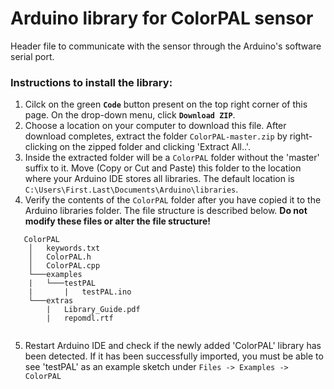 # Arduino library for ColorPAL sensor
Header file to communicate with the sensor through the Arduino's software serial port.

### Instructions to install the library:
1. Cilck on the green **`Code`** button present on the top right corner of this page. On the drop-down menu, click **`Download ZIP`**.
2. Choose a location on your computer to download this file. After download completes, extract the folder `ColorPAL-master.zip` by right-clicking on the zipped folder and clicking 'Extract All..'.
3. Inside the extracted folder will be a `ColorPAL` folder without the 'master' suffix to it. Move (Copy or Cut and Paste) this folder to the location where your Arduino IDE stores all libraries. The default location is `C:\Users\First.Last\Documents\Arduino\libraries`.
4. Verify the contents of the `ColorPAL` folder after you have copied it to the Arduino libraries folder. The file structure is described below. **Do not modify these files or alter the file structure!**
```
   ColorPAL
    │   keywords.txt
    │   ColorPAL.h
    │   ColorPAL.cpp
    └───examples
    |   └───testPAL
    |       |   testPAL.ino
    └───extras
        |   Library_Guide.pdf
        |   repomdl.rtf
        
```
5. Restart Arduino IDE and check if the newly added 'ColorPAL' library has been detected. If it has been successfully imported, you must be able to see 'testPAL' as an example sketch under `Files -> Examples -> ColorPAL`

